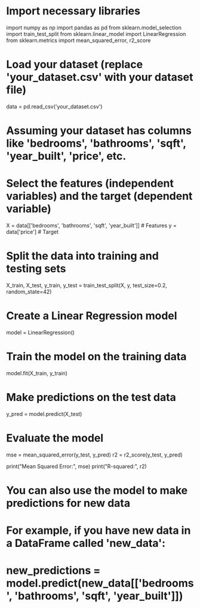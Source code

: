 # Import necessary libraries
import numpy as np
import pandas as pd
from sklearn.model_selection import train_test_split
from sklearn.linear_model import LinearRegression
from sklearn.metrics import mean_squared_error, r2_score

# Load your dataset (replace 'your_dataset.csv' with your dataset file)
data = pd.read_csv('your_dataset.csv')

# Assuming your dataset has columns like 'bedrooms', 'bathrooms', 'sqft', 'year_built', 'price', etc.
# Select the features (independent variables) and the target (dependent variable)
X = data[['bedrooms', 'bathrooms', 'sqft', 'year_built']]  # Features
y = data['price']  # Target

# Split the data into training and testing sets
X_train, X_test, y_train, y_test = train_test_split(X, y, test_size=0.2, random_state=42)

# Create a Linear Regression model
model = LinearRegression()

# Train the model on the training data
model.fit(X_train, y_train)

# Make predictions on the test data
y_pred = model.predict(X_test)

# Evaluate the model
mse = mean_squared_error(y_test, y_pred)
r2 = r2_score(y_test, y_pred)

print("Mean Squared Error:", mse)
print("R-squared:", r2)

# You can also use the model to make predictions for new data
# For example, if you have new data in a DataFrame called 'new_data':
# new_predictions = model.predict(new_data[['bedrooms', 'bathrooms', 'sqft', 'year_built']])
